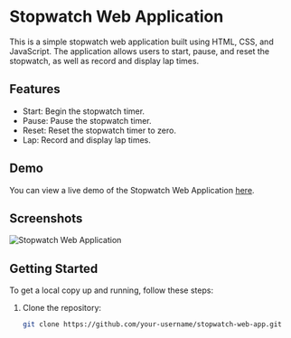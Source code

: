 # Stopwatch Web Application

This is a simple stopwatch web application built using HTML, CSS, and JavaScript. The application allows users to start, pause, and reset the stopwatch, as well as record and display lap times.

## Features

- Start: Begin the stopwatch timer.
- Pause: Pause the stopwatch timer.
- Reset: Reset the stopwatch timer to zero.
- Lap: Record and display lap times.

## Demo

You can view a live demo of the Stopwatch Web Application [here](#).

## Screenshots

![Stopwatch Web Application](/screenshots/stopwatch-demo.png)

## Getting Started

To get a local copy up and running, follow these steps:

1. Clone the repository:
   ```sh
   git clone https://github.com/your-username/stopwatch-web-app.git
